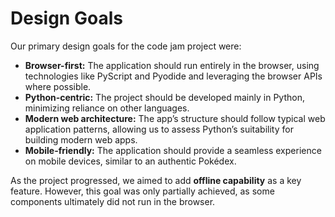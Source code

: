 # Design Goals

Our primary design goals for the code jam project were:

- **Browser-first:** The application should run entirely in the browser, using technologies like PyScript and Pyodide and
  leveraging the browser APIs where possible.
- **Python-centric:** The project should be developed mainly in Python, minimizing reliance on other languages.
- **Modern web architecture:** The app’s structure should follow typical web application patterns, allowing us to assess
  Python’s suitability for building modern web apps.
- **Mobile-friendly:** The application should provide a seamless experience on mobile devices, similar to an authentic Pokédex.

As the project progressed, we aimed to add **offline capability** as a key feature. However, this goal was only partially
achieved, as some components ultimately did not run in the browser.
